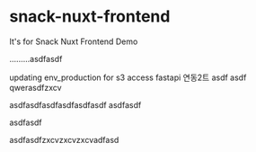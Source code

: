 # snack-nuxt-frontend
It's for Snack Nuxt Frontend Demo

.........asdfasdf

updating env_production for s3 access
fastapi 연동2트
asdf
asdf
qwerasdfzxcv


asdfasdfasdfasdfasdfasdf
asdfasdf


asdfasdf

asdfasdfzxcvzxcvzxcvadfasd
